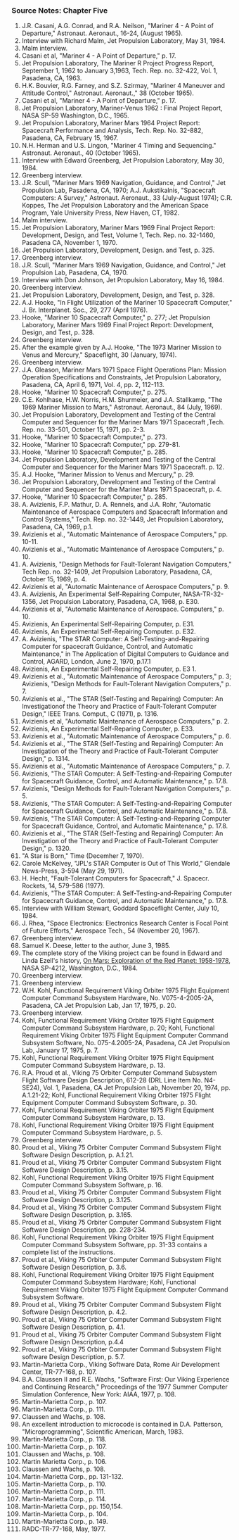 ### Source Notes: Chapter Five

1. J.R. Casani, A.G. Conrad, and R.A. Neilson, "Mariner 4 - A Point of
    Departure," Astronaut. Aeronaut., 16-24, (August 1965).
2. Interview with Richard Malm, Jet Propulsion Laboratory, May 31, 1984.
3. Malm interview.
4. Casani et al, "Mariner 4 - A Point of Departure," p. 17.
5. Jet Propulsion Laboratory, The Mariner R Project Progress Report,
    September 1, 1962 to January 3,1963, Tech. Rep. no. 32-422, Vol. 1,
    Pasadena, CA, 1963.
6. H.K. Bouvier, R.G. Farney, and S.Z. Szirmay, "Mariner 4 Maneuver and
    Attitude Control," Astronaut. Aeronaut.," 38 (October 1965).
7. Casani et al, "Mariner 4 - A Point of Departure," p. 17.
8. Jet Propulsion Laboratory, Mariner-Venus 1962 : Final Project Report,
    NASA SP-59 Washington, D.C., 1965.
9. Jet Propulsion Laboratory, Mariner Mars 1964 Project Report:
    Spacecraft Performance and Analysis, Tech. Rep. No. 32-882, Pasadena,
    CA, February 15, 1967.
10. N.H. Herman and U.S. Lingon, "Mariner 4 Timing and Sequencing."
    Astronaut. Aeronaut., 40 (October 1965).
11. Interview with Edward Greenberg, Jet Propulsion Laboratory, May 30,
    1984.
12. Greenberg interview.
13. J.R. Scull, "Mariner Mars 1969 Navigation, Guidance, and Control,"
    Jet Propulsion Lab, Pasadena, CA, 1970; A.J. Aukstikalnis, "Spacecraft
    Computers: A Survey," Astronaut. Aeronaut., 33 (July-August 1974); C.R.
    Koppes, The Jet Propulsion Laboratory and the American Space Program,
    Yale University Press, New Haven, CT, 1982.
14. Malm interview.
15. Jet Propulsion Laboratory, Mariner Mars 1969 Final Project Report:
    Development, Design, and Test, Volume 1, Tech. Rep. no. 32-1460,
    Pasadena CA, November 1, 1970.
16. Jet Propulsion Laboratory, Development, Design. and Test, p. 325.
17. Greenberg interview.
18. J.R. Scull, "Mariner Mars 1969 Navigation, Guidance, and Control,"
    Jet Propulsion Lab, Pasadena, CA, 1970.
19. Interview with Don Johnson, Jet Propulsion Laboratory, May 16, 1984.
20. Greenberg interview.
21. Jet Propulsion Laboratory, Development, Design, and Test, p. 328.
22. A.J. Hooke, "In Flight Utilization of the Mariner 10 Spacecraft
    Computer," J. Br. Interplanet. Soc., 29, 277 (April 1976).
23. Hooke, "Mariner 10 Spacecraft Computer," p. 277; Jet Propulsion
    Laboratory, Mariner Mars 1969 Final Project Report: Development, Design,
    and Test, p. 328.
24. Greenberg interview.
25. After the example given by A.J. Hooke, "The 1973 Mariner Mission to
    Venus and Mercury," Spaceflight, 30 (January, 1974).
26. Greenberg interview.
27. J.A. Gleason, Mariner Mars 1971 Space Flight Operations Plan:
    Mission Operation Specifications and Constraints, Jet Propulsion
    Laboratory, Pasadena, CA, April 6, 1971, Vol. 4, pp. 2, 112-113.
28. Hooke, "Mariner 10 Spacecraft Computer," p. 275.
29. C.E. Kohlhase, H.W. Norris, H.M. Shurmeier, and J.A. Stallkamp, "The
    1969 Mariner Mission to Mars," Astronaut. Aeronaut., 84 (July, 1969).
30. Jet Propulsion Laboratory, Development and Testing of the Central
    Computer and Sequencer for the Mariner Mars 1971 Spacecraft ,Tech. Rep.
    no. 33-501, October 15, 1971, pp. 2-3.
31. Hooke, "Mariner 10 Spacecraft Computer," p. 273.
32. Hooke, "Mariner 10 Spacecraft Computer," pp. 279-81.
33. Hooke, "Mariner 10 Spacecraft Computer," p. 285.
34. Jet Propulsion Laboratory, Development and Testing of the Central
    Computer and Sequencer for the Mariner Mars 1971 Spacecraft. p. 12.
35. A.J. Hooke, "Mariner Mission to Venus and Mercury," p. 29.
36. Jet Propulsion Laboratory, Development and Testing of the Central
    Computer and Sequencer for the Mariner Mars 1971 Spacecraft, p. 4.
37. Hooke, "Mariner 10 Spacecraft Computer," p. 285.
38. A. Avizienis, F.P. Mathur, D. A. Rennels, and J.A. Rohr, "Automatic
    Maintenance of Aerospace Computers and Spacecraft Information and
    Control Systems," Tech. Rep. no. 32-1449, Jet Propulsion Laboratory,
    Pasadena, CA, 1969, p.1.
39. Avizienis et al., "Automatic Maintenance of Aerospace Computers,"
    pp. 10-11.
40. Avizienis et al., "Automatic Maintenance of Aerospace Computers," p.
    10.
41. A. Avizienis, "Design Methods for Fault-Tolerant Navigation
    Computers," Tech Rep. no. 32-1409, Jet Propulsion Laboratory, Pasadena,
    CA, October 15, 1969, p. 4.
42. Avizienis et al, "Automatic Maintenance of Aerospace Computers," p.
    9.
43. A. Avizienis, An Experimental Self-Repairing Computer,
    NASA-TR-32-1356, Jet Propulsion Laboratory, Pasadena, CA, 1968, p. E30.
44. Avizienis et al, "Automatic Maintenance of Aerospace. Computers," p.
    10.
45. Avizienis, An Experimental Self-Repairing Computer, p. E31.
46. Avizienis, An Experimental Self-Repairing Computer. p. E32.
47. A. Avizienis, "The STAR Computer: A Self-Testing-and-Repairing
    Computer for spacecraft Guidance, Control, and Automatic Maintenance,"
    in The Application of Digital Computers to Guidance and Control, AGARD,
    London, June 2, 1970, p.17.1
48. Avizienis, An Experimental Self-Repairing Computer, p. E3 1.
49. Avizienis et al., "Automatic Maintenance of Aerospace Computers," p.
    3; Avizienis, "Design Methods for Fault-Tolerant Navigation Computers,"
    p. 7.
50. Avizienis et al., "The STAR (Self-Testing and Repairing) Computer:
    An Investigationof the Theory and Practice of Fault-Tolerant Computer
    Design," IEEE Trans. Comput., C (1971), p. 1316.
51. Avizienis et al, "Automatic Maintenance of Aerospace Computers," p.
    2.
52. Avizienis, An Experimental Self-Reparing Computer, p. E33.
53. Avizienis et al., "Automatic Maintenance of Aerospace Computers," p.
    6.
54. Avizienis et al., "The STAR (Self-Testing and Repairing) Computer:
    An Investigation of the Theory and Practice of Fault-Tolerant Computer
    Design," p. 1314.
55. Avizienis et al., "Automatic Maintenance of Aerospace Computers," p.
    7.
56. Avizienis, "The STAR Computer: A Self-Testing-and-Repairing Computer
    for Spacecraft Guidance, Control, and Automatic Maintenance," p. 17.8.
57. Avizienis, "Design Methods for Fault-Tolerant Navigation Computers,"
    p. 5.
58. Avizienis, "The STAR Computer: A Self-Testing-and-Repairing Computer
    for Spacecraft Guidance, Control, and Automatic Maintenance," p. 17.8.
59. Avizienis, "The STAR Computer: A Self-Testing-and-Reparing Computer
    for Spacecraft Guidance, Control, and Automatic Maintenance," p. 17.8.
60. Avizienis et al., "The STAR (Self-Testing and Repairing) Computer:
    An Investigation of the Theory and Practice of Fault-Tolerant Computer
    Design," p. 1320.
61. "A Star is Born," Time (Decemher 7, 1970).
62. Carole McKelvey, "JPL's STAR Computer is Out of This World,"
    Glendale News-Press, 3-594 (May 29, 1971).
63. H. Hecht, "Fault-Tolerant Computers for Spacecraft," J. Spacecr.
    Rockets, 14, 579-586 (1977).
64. Avizienis, "The STAR Computer: A Self-Testing-and-Repairing Computer
    for Spacecraft Guidance, Control, and Automatic Maintenance," p. 17.8.
65. Interview with William Stewart, Goddard Spaceflight Center, July 10,
    1984.
66. J. Rhea, "Space Electronics: Electronics Research Center is Focal
    Point of Future Efforts," Aerospace Tech., 54 (November 20, 1967).
67. Greenberg interview.
68. Samuel K. Deese, letter to the author, June 3, 1985.
69. The complete story of the Viking project can be found in Edward and
    Linda Ezell's history, [On Mars: Exploration of the Red Planet:
    1958-1978](http://www.hq.nasa.gov/office/pao/History/SP-4212/on-mars.html),
    NASA SP-4212, Washington, D.C., 1984.
70. Greenberg interview.
71. Greenberg interview.
72. W.H. Kohl, Functional Requirement Viking Orbiter 1975 Flight
    Equipment Computer Command Subsystem Hardware, No. V075-4-2005-2A,
    Pasadena, CA Jet Propulsion Lab, Jan 17, 1975, p. 20.
73. Greenberg interview.
74. Kohl, Functional Requirement Viking Orbiter 1975 Flight Equipment
    Computer Command Subsystem Hardware, p. 20; Kohl, Functional Requirement
    Viking Orbiter 1975 Flight Equipment Computer Command Subsystem
    Software, No. 075-4.2005-2A, Pasadena, CA Jet Propulsion Lab, January
    17, 1975, p. 7.
75. Kohl, Functional Requirement Viking Orbiter 1975 Flight Equipment
    Computer Command Subsystem Hardware, p. 13.
76. R.A. Proud et al., Viking 75 Orbiter Computer Command Subsystem
    Flight Software Design Description, 612-28 (DRL Line Item No. N4-SE24),
    Vol. 1, Pasadena, CA Jet Propulsion Lab, November 20, 1974, pp.
    A.1.21-22; Kohl, Functional Requirement Viking Orbiter 1975 Flight
    Equipment Computer Command Subsystem Software, p. 30.
77. Kohl, Functional Requirement Viking Orbiter 1975 Flight Equipment
    Computer Command Subsystem Hardware, p. 13.
78. Kohl, Functional Requirement Viking Orbiter 1975 Flight Equipment
    Computer Command Subsystem Hardware, p. 5.
79. Greenberg interview.
80. Proud et al., Viking 75 Orbiter Computer Command Subsystem Flight
    Software Design Description, p. A.1.21.
81. Proud et al., Viking 75 Orbiter Computer Command Subsystem Flight
    Software Design Description, p. 3.15.
82. Kohl, Functional Requirement Viking Orbiter 1975 Flight Equipment
    Computer Command Subsystem Software, p. 16.
83. Proud et al., Viking 75 Orbiter Computer Command Subsystem Flight
    Software Design Description, p. 3.125.
84. Proud et al., Viking 75 Orbiter Computer Command Subsystem Flight
    Software Design Description, p. 3.165.
85. Proud et al., Viking 75 Orbiter Computer Command Subsystem Flight
    Software Design Description, pp. 228-234.
86. Kohl, Functional Requirement Viking Orbiter 1975 Flight Equipment
    Computer Command Subsystem Software, pp. 31-33 contains a complete list
    of the instructions.
87. Proud et al., Viking 75 Orbiter Computer Command Subsystem Flight
    Software Design Description, p. 3.6.
88. Kohl, Functional Requirement Viking Orbiter 1975 Flight Equipment
    Computer Command Subsystem Hardware; Kohl, Functional Requirement Viking
    Orbiter 1975 Flight Equipment Computer Command Subsystem Software.
89. Proud et al., Viking 75 Orbiter Computer Command Subsystem Flight
    Software Design Description, p. 4.2.
90. Proud et al., Viking 75 Orbiter Computer Command Subsystem Flight
    Software Design Description, p. 4.1.
91. Proud et al., Viking 75 Orbiter Computer Command Subsystem Flight
    Software Design Description, p.4.4
92. Proud et al., Viking 75 Orbiter Computer Command Subsystem Flight
    software Design Description, p. 5.7.
93. Martin-Marietta Corp., Viking Software Data, Rome Air Development
    Center, TR-77-168, p. 107.
94. B.A. Claussen II and R.E. Wachs, "Software First: Our Viking
    Experience and Continuing Research," Proceedings of the 1977 Summer
    Computer Simulation Conference, New York: AIAA, 1977, p. 108.
95. Martin-Marietta Corp., p. 107.
96. Martin-Marietta Corp., p. 111.
97. Claussen and Wachs, p. 108.
98. An excellent introduction to microcode is contained in D.A.
    Patterson, "Microprogramming", Scientific American, March, 1983.
99. Martin-Marietta Corp., p. 118.
100. Martin-Marietta Corp., p. 107.
101. Claussen and Wachs, p. 108.
102. Martin Marietta Corp., p. 106.
103. Claussen and Wachs, p. 108.
104. Martin-Marietta Corp., pp. 131-132.
105. Martin-Marietta Corp., p. 110.
106. Martin-Marietta Corp., p. 111.
107. Martin-Marietta Corp., p. 114.
108. Martin-Marietta Corp., pp. 150,154.
109. Martin-Marietta Corp., p. 104.
110. Martin-Marietta Corp., p. 149.
111. RADC-TR-77-168, May, 1977.
